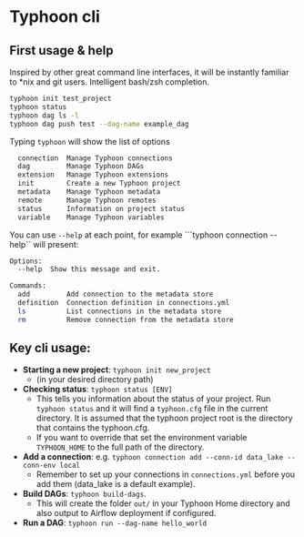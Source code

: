 # Typhoon cli

## First usage & help
Inspired by other great command line interfaces, it will be instantly familiar to *nix and git users. Intelligent bash/zsh completion.

```bash
typhoon init test_project
typhoon status
typhoon dag ls -l
typhoon dag push test --dag-name example_dag
```

Typing ```typhoon``` will show the list of options

```bash
  connection  Manage Typhoon connections
  dag         Manage Typhoon DAGs
  extension   Manage Typhoon extensions
  init        Create a new Typhoon project
  metadata    Manage Typhoon metadata
  remote      Manage Typhoon remotes
  status      Information on project status
  variable    Manage Typhoon variables
```

You can use ```--help``` at each point, for example ```typhoon connection --help`` will present:
```bash 
Options:
  --help  Show this message and exit.

Commands:
  add         Add connection to the metadata store
  definition  Connection definition in connections.yml
  ls          List connections in the metadata store
  rm          Remove connection from the metadata store
```

## Key cli usage:

- **Starting a new project**:   ```typhoon init new_project```   
    - (in your desired directory path)
- **Checking status**:    `typhoon status [ENV]` 
    - This tells you information about the status of your project. Run `typhoon status` and it will find a `typhoon.cfg` file in the current directory. It is assumed that the typhoon project root is the directory that contains the typhoon.cfg.
    - If you want to override that set the environment variable `TYPHOON_HOME` to the full path of the directory.
- **Add a connection**: e.g. `typhoon connection add --conn-id data_lake --conn-env local`
    - Remember to set up your connections in ```connections.yml``` before you add them (data_lake is a default example).
- **Build DAGs**: `typhoon build-dags`. 
    - This will create the folder `out/` in your Typhoon Home directory and also output to Airflow deployment if configured.
- **Run a DAG**: `typhoon run --dag-name hello_world` 
